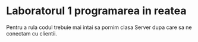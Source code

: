 # Laboratorul 1 programarea in reatea
Pentru a rula codul trebuie mai intai sa pornim clasa Server dupa care sa ne conectam cu clientii. 
